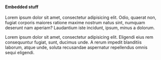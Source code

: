 
#### Embedded stuff

Lorem ipsum dolor sit amet, consectetur adipisicing elit. Odio, quaerat non, fugiat corporis maiores ratione maxime nostrum natus sint, numquam deserunt nam aperiam? Laudantium iste incidunt, ipsum, minus a dolorum.

Lorem ipsum dolor sit amet, consectetur adipisicing elit. Eligendi eius rem consequuntur fugiat, sunt, ducimus unde. A rerum impedit blanditiis laborum, atque unde, soluta recusandae aspernatur repellendus omnis sequi eligendi.
